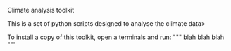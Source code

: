 Climate analysis toolkit 

This is a set of python scripts designed to analyse the climate data>

To install a copy of this toolkit, open a terminals and run:
"""
blah blah blah 
"""
